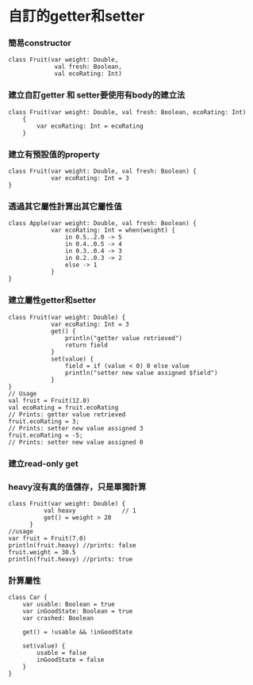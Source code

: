 # 自訂的getter和setter

### 簡易constructor
	class Fruit(var weight: Double,
	             val fresh: Boolean,
	             val ecoRating: Int)

### 建立自訂getter 和 setter要使用有body的建立法
	class Fruit(var weight: Double, val fresh: Boolean, ecoRating: Int)
	    {
	        var ecoRating: Int = ecoRating
	    }

### 建立有預設值的property
	class Fruit(var weight: Double, val fresh: Boolean) {
	            var ecoRating: Int = 3
	}
	
### 透過其它屬性計算出其它屬性值
	class Apple(var weight: Double, val fresh: Boolean) {
	            var ecoRating: Int = when(weight) {
	                in 0.5..2.0 -> 5
	                in 0.4..0.5 -> 4
	                in 0.3..0.4 -> 3
	                in 0.2..0.3 -> 2
	                else -> 1
	            }
	}
	
### 建立屬性getter和setter
	class Fruit(var weight: Double) {
	            var ecoRating: Int = 3
	            get() {
	                println("getter value retrieved")
	                return field
	            }
	            set(value) {
	                field = if (value < 0) 0 else value
	                println("setter new value assigned $field")
	            }
	}
	// Usage
	val fruit = Fruit(12.0)
	val ecoRating = fruit.ecoRating
	// Prints: getter value retrieved
	fruit.ecoRating = 3;
	// Prints: setter new value assigned 3
	fruit.ecoRating = -5;
	// Prints: setter new value assigned 0
	

### 建立read-only get
### heavy沒有真的值儲存，只是單獨計算
	class Fruit(var weight: Double) {
	          val heavy             // 1
	          get() = weight > 20
	      }
	//usage
	var fruit = Fruit(7.0)
	println(fruit.heavy) //prints: false
	fruit.weight = 30.5
	println(fruit.heavy) //prints: true

### 計算屬性
	class Car {
		var usable: Boolean = true 
		var inGoodState: Boolean = true
		var crashed: Boolean 
		
		get() = !usable && !inGoodState 
		
		set(value) { 
			usable = false 
			inGoodState = false 
		}
	}


